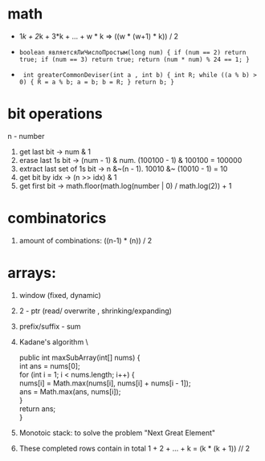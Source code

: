 # math

- 1*k + 2*k + 3*k + ... + w * k => ((w * (w+1) * k)) / 2  
- `boolean являетсяЛиЧислоПростым(long num) {
        if (num == 2) return true;
        if (num == 3) return true;
        return (num * num) % 24 == 1;
  }`

- ` int greaterCommonDeviser(int a , int b) {
        int R;
        while ((a % b) > 0) {
            R = a % b;
            a = b;
            b = R;
        }
        return b;
    }`

# bit operations

n - number

1. get last bit -> num & 1
2. erase last 1s bit -> (num - 1) & num. (100100 - 1) & 100100 = 100000
3. extract last set of 1s bit -> n &\~(n - 1). 10010 &~ (10010 - 1) = 10
4. get bit by idx -> (n >> idx) & 1
5. get first bit -> math.floor(math.log(number | 0) / math.log(2)) + 1
# combinatorics

1. amount of combinations: ((n-1) * (n)) / 2

# arrays:

1. window (fixed, dynamic)
2. 2 - ptr (read/ overwrite , shrinking/expanding)
3. prefix/suffix - sum
4. Kadane's algorithm \
    
    public int maxSubArray(int[] nums) { \
        int ans = nums[0]; \
        for (int i = 1; i < nums.length; i++) { \
            nums[i] = Math.max(nums[i], nums[i] + nums[i - 1]); \
            ans = Math.max(ans, nums[i]); \
        }\
        return ans; \
    }
5. Monotoic stack: to solve the problem "Next Great Element"
6. These completed rows contain in total 1 + 2 + ... + k = (k * (k + 1)) // 2

